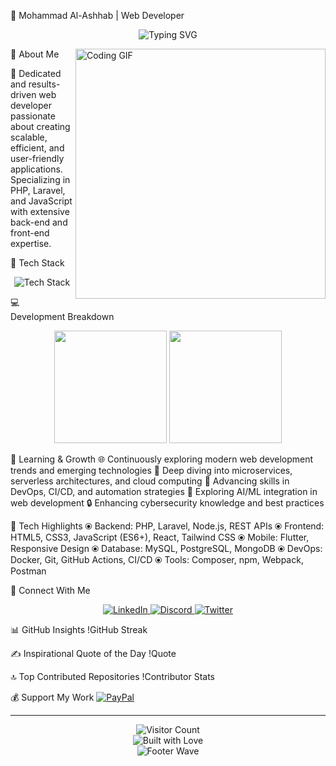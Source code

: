 👋 Mohammad Al-Ashhab | Web Developer
<div align="center">
  <img src="https://readme-typing-svg.demolab.com/?font=Fira+Code&pause=1000&color=00F7F7&center=true&width=800&lines=🚀+Passionate+Web+Developer;🔧+PHP+%7C+Laravel+%7C+JavaScript+Specialist;✨+Clean+Code+Enthusiast+%26+Tech+Innovator" alt="Typing SVG" />
</div>

🌟 About Me
<img align="right" alt="Coding GIF" width="400" src="https://camo.githubusercontent.com/61491d59e6e4c4d50ccd715624ce1dd161029076084d3biform.io/assets/images/giphy.webp" />

🚀 Dedicated and results-driven web developer passionate about creating scalable, efficient, and user-friendly applications. Specializing in PHP, Laravel, and JavaScript with extensive back-end and front-end expertise.

🔧 Tech Stack
<div align="center">
  <img src="https://skillicons.dev/icons?i=php,laravel,js,html,css,mysql,flutter,git,nodejs,wordpress,react,tailwind,docker&perline=7" alt="Tech Stack" />
</div>

💻 Development Breakdown
<div align="center">
  <img height="180em" src="https://github-readme-stats.vercel.app/api?username=mohammad-alashhab&show_icons=true&theme=tokyonight&include_all_commits=true&count_private=true"/>
  <img height="180em" src="https://github-readme-stats.vercel.app/api/top-langs/?username=mohammad-alashhab&layout=compact&langs_count=7&theme=tokyonight"/>
</div>

🌱 Learning & Growth
🌐 Continuously exploring modern web development trends and emerging technologies
🔬 Deep diving into microservices, serverless architectures, and cloud computing
🤖 Advancing skills in DevOps, CI/CD, and automation strategies
🧠 Exploring AI/ML integration in web development
🔒 Enhancing cybersecurity knowledge and best practices

🚀 Tech Highlights
⦿ Backend: PHP, Laravel, Node.js, REST APIs
⦿ Frontend: HTML5, CSS3, JavaScript (ES6+), React, Tailwind CSS
⦿ Mobile: Flutter, Responsive Design
⦿ Database: MySQL, PostgreSQL, MongoDB
⦿ DevOps: Docker, Git, GitHub Actions, CI/CD
⦿ Tools: Composer, npm, Webpack, Postman

🔗 Connect With Me
<div align="center">
  <a href="https://linkedin.com/in/hamza-tal/" target="_blank">
    <img alt="LinkedIn" src="https://img.shields.io/badge/LinkedIn-0077B5?style=for-the-badge&logo=linkedin&logoColor=white"/>
  </a>
  <a href="https://discord.gg/#1899" target="_blank">
    <img alt="Discord" src="https://img.shields.io/badge/Discord-7289DA?style=for-the-badge&logo=discord&logoColor=white"/>
  </a>
  <a href="https://twitter.com/hamzatal" target="_blank">
    <img alt="Twitter" src="https://img.shields.io/badge/Twitter-1DA1F2?style=for-the-badge&logo=twitter&logoColor=white"/>
  </a>
</div>

📊 GitHub Insights
!GitHub Streak

✍️ Inspirational Quote of the Day
!Quote

🔝 Top Contributed Repositories
!Contributor Stats

💰 Support My Work
[![PayPal](https://img.shields.io/badge/PayPal-Donate-blue?style=for-the-badge&logo=paypal)](https://paypal.me/HamzaTalJo)

---

<div align="center">
  <img src="https://visitcount.itsvg.in/api?id=hamzatal&icon=5&color=6" alt="Visitor Count"/>
  <br>
  <img src="https://forthebadge.com/images/badges/built-with-love.svg" alt="Built with Love"/>
  <br>
  <img src="https://capsule-render.vercel.app/api?type=waving&color=gradient&height=100&section=footer" alt="Footer Wave"/>
</div>
